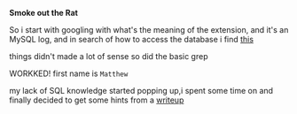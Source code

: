 **Smoke out the Rat**

So i start with googling with what's the meaning of the extension, and it's an MySQL log, and in search of how to access the database i find [this](https://dev.mysql.com/doc/refman/8.4/en/mysqlbinlog.html)

things didn't made a lot of sense so did the basic grep

WORKKED! first name is `Matthew`

my lack of SQL knowledge started popping up,i spent some time on and finally decided to get some hints from a [writeup](https://github.com/CyberCell-Viit/VishwaCTF-24-Writeups/blob/main/VishwaCTF'24/Digital%20Forensics/Smoke%20out%20the%20rat.pdf)
